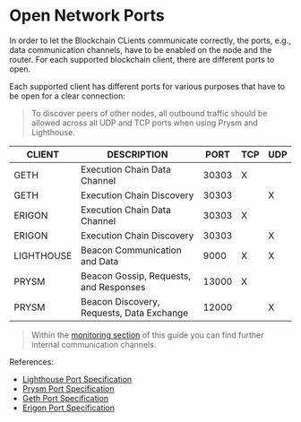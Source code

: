 # Open Network Ports

In order to let the Blockchain CLients communicate correctly, the ports, e.g., data communication channels, have to be enabled on the node and the router. For each supported blockchain client, there are different ports to open.

Each supported client has different ports for various purposes that have to be open for a clear connection:

> To discover peers of other nodes, all outbound traffic should be allowed across all UDP and TCP ports when using Prysm and Lighthouse.

| CLIENT     | DESCRIPTION                               | PORT  | TCP | UDP |
| ---------- | ----------------------------------------- | ----- | --- | --- |
| GETH       | Execution Chain Data Channel              | 30303 | X   |     |
| GETH       | Execution Chain Discovery                 | 30303 |     | X   |
| ERIGON     | Execution Chain Data Channel              | 30303 | X   |     |
| ERIGON     | Execution Chain Discovery                 | 30303 |     | X   |
| LIGHTHOUSE | Beacon Communication and Data             | 9000  | X   | X   |
| PRYSM      | Beacon Gossip, Requests, and Responses    | 13000 | X   |     |
| PRYSM      | Beacon Discovery, Requests, Data Exchange | 12000 |     | X   |

> Within the [monitoring section](/7-monitoring/) of this guide you can find further internal communication channels.

References:

- [Lighthouse Port Specification](https://lighthouse-book.sigmaprime.io/faq.html?highlight=9000#do-i-need-to-set-up-any-port-mappings)
- [Prysm Port Specification](https://docs.prylabs.network/docs/prysm-usage/p2p-host-ip#configure-your-firewall)
- [Geth Port Specification](https://github.com/ethereum/go-ethereum#configuration)
- [Erigon Port Specification](https://github.com/ledgerwatch/erigon#default-ports-and-firewalls)
